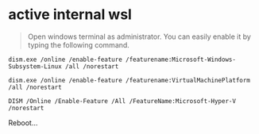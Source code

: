 # active internal wsl

> Open windows terminal as administrator. You can easily enable it by typing the following command.

```
dism.exe /online /enable-feature /featurename:Microsoft-Windows-Subsystem-Linux /all /norestart
```

```
dism.exe /online /enable-feature /featurename:VirtualMachinePlatform /all /norestart
```

```
DISM /Online /Enable-Feature /All /FeatureName:Microsoft-Hyper-V /norestart
```

Reboot...